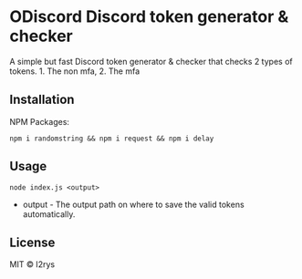 
# ODiscord Discord token generator & checker
A simple but fast Discord token generator & checker that checks 2 types of tokens. 1. The non mfa, 2. The mfa

## Installation
NPM Packages:

    npm i randomstring && npm i request && npm i delay

## Usage

    node index.js <output>

 - output - The output path on where to save the valid tokens automatically.

## License
MIT © I2rys
